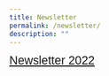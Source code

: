 ```yaml
---
title: Newsletter
permalink: /newsletter/
description: ""
---
```

<span style="font-size:16.0pt;font-family:Arial;color:black">
<a href="https://heyzine.com/flip-book/b3530ed0b7.html" target="_blank">Newsletter 2022</a></span>